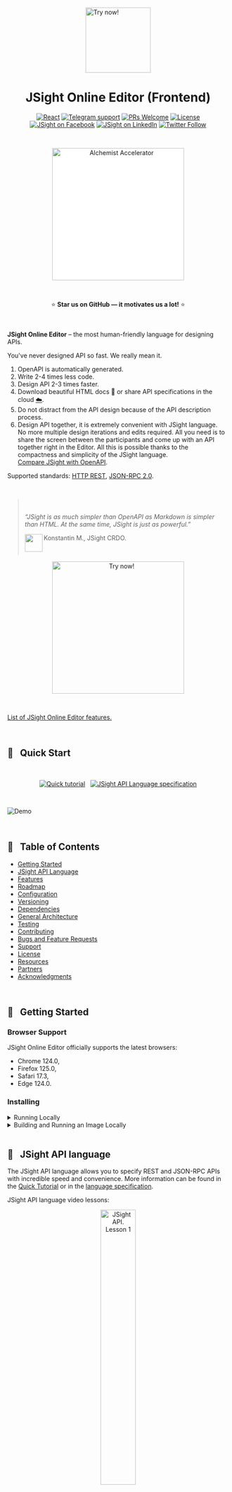 <div align="center">
	
<div>  
  &nbsp; 
</div>
	
<a href="https://jsight.io" align="left"><img src="./img/jsight-logo.svg" alt="Try now!" width="148px"/></a>
	
# JSight Online Editor (Frontend)

  [![React](https://badges.aleen42.com/src/react.svg)](https://reactjs.org/)
  [![Telegram support](https://img.shields.io/badge/Support-Telegram-blue)](https://t.me/jsight_support)
  [![PRs Welcome](https://img.shields.io/badge/PRs-welcome-brightgreen.svg)](./CONTRIBUTING.md)
  [![License](https://img.shields.io/github/license/jsightapi/online-editor-frontend?colorB=ff0000)](./LICENSE)
  [![JSight on Facebook](https://img.shields.io/badge/Facebook-1877F2?logo=facebook&logoColor=white)](https://www.facebook.com/jsightapi)
  [![JSight on LinkedIn](https://img.shields.io/badge/LinkedIn-0077B5?logo=linkedin&logoColor=white)](https://www.linkedin.com/company/jsightapi/)
  [![Twitter Follow](https://img.shields.io/twitter/follow/jsightapi.svg?style=social)](https://twitter.com/jsightapi)

<div>  
  &nbsp; 
</div>
	
  <a href="https://www.alchemistaccelerator.com/portfolio?class=29"><img width="300px" style="background-color: white;" src="./img/alchemist.svg" alt="Alchemist Accelerator"/></a>
<div>  
  &nbsp; 
</div>
	
  :star: **Star us on GitHub — it motivates us a lot!** :star:
	
<div>  
  &nbsp; 
</div>
</div>

**JSight Online Editor** – the most human-friendly language for designing APIs.

You've never designed API so fast. We really mean it.

1. OpenAPI is automatically generated.
2. Write 2-4 times less code.
3. Design API 2-3 times faster.
4. Download beautiful HTML docs :book: or share API specifications in the cloud [:cloud:](https://editor.jsight.io).
5. Do not distract from the API design because of the API description process.
6. Design API together, it is extremely convenient with JSight language.  
  No more multiple design iterations and edits required. All you need is to share the screen between
  the participants and come up with an API together right in the Editor. All this is possible thanks
  to the compactness and simplicity of the JSight language.  
  [Compare JSight with OpenAPI](#scroll--jsight-api-language).

Supported standards: [HTTP REST](#scroll--jsight-api-language), [JSON-RPC
2.0](#json-rpc-20-new-feature).

<div>  
  &nbsp; 
</div>

<blockquote>
  &nbsp;
	
  *“JSight is as much simpler than OpenAPI as Markdown is simpler than HTML. At the same time,
  JSight is just as powerful.”*  

  <img src="https://avatars.githubusercontent.com/u/101567029?v=4" align="left" width="40"
  height="40" alt=""/>

  Konstantin M., JSight CRDO.

  &nbsp;

</blockquote>

<div align="center">
	
  <a href="https://editor.jsight.io"><img src="./img/try.svg" alt="Try now!" width="300px"/></a>
 
  <div>  
    &nbsp; 
  </div>
	
</div>

[List of JSight Online Editor features.](#book--features)

<div>  
  &nbsp; 
</div>

## :hatching_chick: &nbsp; Quick Start

&nbsp;

<div align="center">
	
  <a href="https://jsight.io/docs/jsight-api-0-3-quick-tutorial"><img src="./img/tab1.svg" alt="Quick tutorial"/></a>&nbsp;&nbsp;
  <a href="https://jsight.io/docs/jsight-api-0-3"><img src="./img/tab3.svg" alt="JSight API Language specification"/></a>
	
</div>

&nbsp;

![Demo](./img/demo.gif)

<div>  
  &nbsp; 
</div>

## :book: &nbsp; Table of Contents

* [Getting Started](#rocket--getting-started)
* [JSight API Language](#scroll--jsight-api-language)
* [Features](#book--features)
* [Roadmap](#date--roadmap)
* [Configuration](#clipboard--configuration)
* [Versioning](#bookmark_tabs--versioning)
* [Dependencies](#notebook_with_decorative_cover--dependencies)
* [General Architecture](#triangular_ruler--general-architecture)
* [Testing](#test_tube--testing)
* [Contributing](#sunglasses--contributing)
* [Bugs and Feature Requests](#speech_balloon--bugs-and-feature-requests)
* [Support](#grey_question--support)
* [License](#receipt--license)
* [Resources](#book--resources)
* [Partners](#handshake--partners)
* [Acknowledgments](#trophy--acknowledgments)

<div>  
  &nbsp; 
</div>

## :rocket: &nbsp; Getting Started

### Browser Support

JSight Online Editor officially supports the latest browsers:

- Chrome 124.0, 
- Firefox 125.0,
- Safari 17.3,
- Edge 124.0.

### Installing

<details>
  <summary>Running Locally</summary>

#### Prerequisites

- Node.js >= 14.18 — [download](https://nodejs.org/en/download/).
- npm >= 8.3.2 —  included in the Node.js distribution.
- Git >= 2.33 — [download](https://git-scm.com/downloads).
- Docker >= 20.10 — [download](https://www.docker.com/get-started/).
- Docker Compose >= 2.2 — [install](https://docs.docker.com/compose/install/).

#### Installing

<table>
<tbody>
<tr valign="top">
<td>

Download the JSight Online Editor source code:

</td>
<td>

```
git clone https://github.com/jsightapi/online-editor-frontend
```

</td>
</tr>
<tr>
</tr>
<tr valign="top">
<td>

Navigate to the repository folder:

</td>
<td>

```
cd ./online-editor-frontend/
```

</td>
</tr>
<tr>
</tr>
<tr valign="top">
<td>

Start JSight Server (on port 8080):

> **NOTE:** You can also build JSight Server from source, see [installation
> instructions](http://github.com/jsightapi/jsight-server/blob/main/README.md#rocket--getting-started).

</td>
<td>

Linux:

```
SERVER_HOST_PORT=8080 docker-compose -f jsight-server-docker-compose.yml up -d
```

Windows PowerShell:

```
$env:SERVER_HOST_PORT=8080; docker-compose -f jsight-server-docker-compose.yml up -d --build
```

</td>
</tr>
<tr>
</tr>
<tr valign="top">
<td>

Check that the JSight Server is working by running the following command:

</td>
<td>

Linux:

```
curl --location --request POST "http://localhost:8080/" \
--header "Content-Type: text/plain" \
--data-raw "JSIGHT 0.3"
```

Windows cmd:

```
curl --location --request POST "http://localhost:8080/" ^
--header "Content-Type: text/plain" ^
--data-raw "JSIGHT 0.3"
```

Windows PowerShell:

```
curl --location --request POST "http://localhost:8080/" `
--header "Content-Type: text/plain" `
--data-raw "JSIGHT 0.3"
```

</td>
</tr>
<tr>
</tr>
<tr valign="top">
<td>

If everything is in order, then you should receive a json in response, something like this:

</td>
<td>

```
{"jdocExchangeFileSchemaVersion":"0.3.0","jsight":"0.3","resourceMethods":{},"tags":{}}
```

</td>
</tr>
<tr>
</tr>
<tr valign="top">
<td>

Install required packages.

</td>
<td>

```
npm install --legacy-peer-deps
```

</td>
</tr>
<tr>
</tr>
<tr valign="top">
<td>

Start JSight Online Editor:

</td>
<td>

```
npm start
```

</td>
</tr>
<tr>
</tr>
<tr valign="top">
<td>

JSight Online Editor should open in a browser at http://localhost:3000/.

</td>
<td align="middle">

<img src="./img/localhost3000.png"/>

</td>
</tr>
</tbody>
</table>

&nbsp;

For more information on configuring the application, see the
[Configuration](#clipboard--configuration).

> :warning: **SUPPORT:** If you encounter any problems while launching JSight Online Editor, do not
> hesitate to contact our support, and we will respond as soon as possible:  
> Email: support@jsight.io  
> Telegram: https://t.me/jsight_support

&nbsp;

</details>

<details>
  <summary>Building and Running an Image Locally</summary>

#### Prerequisites

- Git >= 2.33 — [download](https://git-scm.com/downloads).
- Docker >= 20.10 — [download](https://www.docker.com/get-started/).
- Docker Compose >= 2.2 — [install](https://docs.docker.com/compose/install/).

#### Installing

<table>
<tbody>
<tr valign="top">
<td>

Download the JSight Online Editor source code:

</td>
<td>

```
git clone https://github.com/jsightapi/online-editor-frontend
```

</td>
</tr>
<tr>
</tr>
<tr valign="top">
<td>

Navigate to the repository folder:

</td>
<td>

```
cd ./online-editor-frontend/
```

</td>
</tr>
<tr>
</tr>
<tr valign="top">
<td>

Build and start JSight Online Editor:

> This command will launch two docker containers: the JSight Online Editor frontend and the JSight
> Server.

</td>
<td>

Linux:

```
FE_HOST_PORT=80 SERVER_HOST_PORT=8080 docker-compose -f docker-compose.yml up -d --build
```

Windows PowerShell:

```
$env:FE_HOST_PORT=80; $env:SERVER_HOST_PORT=8080; docker-compose -f docker-compose.yml up -d --build
```

</td>
</tr>
<tr>
</tr>
<tr>
</tr>
<tr valign="top">
<td>

The JSight Online Editor should open in a browser at http://localhost/.

</td>
<td align="middle">

<img src="./img/localhost.png"/>

</td>
</tr>
</tbody>
</table>

&nbsp;

For more information on configuring the application, see the
[Configuration](#clipboard--configuration).

> :warning: **SUPPORT:** If you encounter any problems while launching JSight Online Editor, do not
> hesitate to contact our support, and we will respond as soon as possible:  
> Email: support@jsight.io  
> Telegram: https://t.me/jsight_support

</details>

<div>  
  &nbsp; 
</div>

## :scroll: &nbsp; JSight API language

The JSight API language allows you to specify REST and JSON-RPC APIs with incredible speed and
convenience. More information can be found in the [Quick
Tutorial](https://jsight.io/docs/jsight-api-0-3-quick-tutorial) or in the [language
specification](https://jsight.io/docs/jsight-api-0-3).

JSight API language video lessons:

<div align="center">

<a href="https://www.youtube.com/watch?v=AegCETY9Cdk&list=PLy9sOecVhlybvRoDhGlzyMwKVxR-gFkdX"><img width="40%" src="./img/lesson1.png" alt="JSight API. Lesson 1" /></a>

</div>

Here we give examples of the same API described using JSight API and OpenAPI.

<details open><summary>Example 1. The simplest</summary>

<table align="center">
<thead>
<tr>
  <th width="50%">
    JSight API 0.3
  </th>
  <th>
    OpenAPI 3.0.1 (Swagger)
  </th>
</tr>
</thead>
<tbody>
<tr valign="top">
<td>

```
JSIGHT 0.3

GET /cats/{id}
  200
    {
      "id"  : 123, // {min: 1}
      "name": "Tom"
    }
```

Pay attention to the main feature of the JSight API language. **The basis for a data schema is an
example of valid data.** Additional data requirements are specified in C-like comments. This
approach greatly simplifies the data schema and makes it intuitively clear. Practice shows that such
schema is very simple to create, read and edit.

Learn more about the JSight language: [Quick
Tutorial](https://jsight.io/docs/jsight-api-0-3-quick-tutorial/).

<div align="center">

:star: **Star us on GitHub — it motivates us a lot!**

</div>

</td>
<td>

```
openapi: 3.0.1
info:
  title: ""
  version: ""
paths:
  /cats/{id}:
    get:
      parameters:
      - name: id
        in: path
        required: true
        schema: {}
      responses:
        200:
          description: ""
          content:
            application/json:
              schema:
                type: object
                required: [id, name]
                properties:
                  id:
                    type: integer
                    minimum: 1
                    example: 123
                  name:
                    type: string
                    example: "Tom"
```
	
</td>
</tr>
</tbody>
</table>

</details>

<details><summary>Example 2: User Types</summary>

<table align="center">
<thead>
<tr>
  <th width="50%">
    JSight API 0.3
  </th>
  <th>
    OpenAPI 3.0.1 (Swagger)
  </th>
</tr>
</thead>
<tbody>
<tr valign="top">
<td>

```
JSIGHT 0.3
 
GET /cats      // Get all cats.
  200
    [@cat]

GET /cats/{id} // Get a cat by its id.
  200
    @cat
  
TYPE @cat      // Type “Cat”.
  {
    "id"  : 123,  // ID of the cat.
    "name": "Tom" // Name of the cat.
  }
```

Pay attention to how convenient it is to work with user types in JSight API. The type name is simply
inserted where the type should be in the data schema. Everything is the same as in conventional
programming languages.

More about user types: [Quick Tutorial. Lesson 2. User
types](https://jsight.io/docs/jsight-api-0-3-quick-tutorial/lesson02).

<div align="center">

:star: **Star us on GitHub — it motivates us a lot!**

</div>

</td>
<td>

```
openapi: 3.0.3
info:
  title: ""
  version: ""
paths:
  /cats:
    get:
      summary: Get all cats.
      responses:
        200:
          description: ""
          content:
            application/json:
              schema:
                type: array
                items:
                  $ref: '#/components/schemas/Cat'
  /cats/{id}:
    get:
      summary: Get a cat by its id.
      parameters:
      - name: id
        in: path
        required: true
        schema: {}
      responses:
        200:
          description: ""
          content:
            application/json:
              schema:
                $ref: '#/components/schemas/Cat'
components:
  schemas:
    Cat:
      description: Type “Cat”.
      type: object
      required: [id, name]
      properties:
        id:
          description: ID of the cat.
          type: integer
          minimum: 0
          example: 123
        name:
          description: Name of the cat.
          type: string
          example: "Tom"
```
	
</td>
</tr>
</tbody>
</table>

</details>

<details><summary>Example 3: Schema</summary>

<table align="center">
<thead>
<tr>
  <th width="50%">
    JSight API 0.3
  </th>
  <th>
    OpenAPI 3.0.1 (Swagger)
  </th>
</tr>
</thead>
<tbody>
<tr valign="top">
<td>

```
JSIGHT 0.3

TYPE @cat
{
  "id"      : 123,
  "name"    : "Tom",
  "birthday": "2006-01-02",          // {type: "date" }
  "email"   : "tom@cats.com",        // {type: "email"}
  "website" : "http://tom.cats.com", // {type: "uri"  }
  "salary"  : 13.23,                 // {precision: 2 }
  "friends" : [                      // {maxItems: 10 }
    @cat
  ],
  "bestFriend": @cat,       // {optional: true}
  "size"    : "XL"          // {enum: ["M", "L", "XL"]}
}
```

Details that are not obvious from the example of valid data are provided in small JSON objects in
C-like comments. This approach allows you to write data schemas of any complexity, while keeping
them compact and intuitive.

More about JSight Schema: [Quick Tutorial. Lesson 4.
Schemas](https://jsight.io/docs/jsight-api-0-3-quick-tutorial/lesson04).

<div align="center">

:star: **Star us on GitHub — it motivates us a lot!**

</div>

</td>
<td>

```
openapi: 3.0.3
info:
  title: ""
  version: ""
paths: {}
components:
  schemas:
    Cat:
      type: object
      required:
        - id
        - name
        - birthday
        - email
        - website
        - salary
        - friends
        - size
      properties:
        id:
          type: integer
          minimum: 0
          example: 123
        name:
          type: string
          example: "Tom"
        birthday:
          type: string
          format: date
          example: 2006-01-02
        email:
          type: string
          format: email
          example: "tom@cats.com"
        website:
          type: string
          format: uri
          example: "http://tom.cats.com"
        salary:
          type: number
          multipleOf: 0.01
          example: 13.23
        friends:
          type: array
          items:
            $ref: '#/components/schemas/Cat'
        bestFriend:
          $ref: '#/components/schemas/Cat'
        size:
          type: string
          enum: [M, L, XL]
          example: XL
```
	
</td>
</tr>
</tbody>
</table>

</details>

<details><summary>Example 4. POST</summary>

<table align="center">
<thead>
<tr>
  <th width="50%">
    JSight API 0.3
  </th>
  <th>
    OpenAPI 3.0.1 (Swagger)
  </th>
</tr>
</thead>
<tbody>
<tr valign="top">
<td>

```
JSIGHT 0.3
 
POST /cats // Create a new cat.
  Request
    {
      "id"  : 123,
      "name": "Tom"
    }
 
  200
    "OK" // {const: true}
 
  404 any
  500 empty
```

Please note that the POST request and the three response options are written in a clear and concise
manner.

More about requests and responses: [Quick Tutorial. Lesson 6. Requests and
Responses](https://jsight.io/docs/jsight-api-0-3-quick-tutorial/lesson06).

<div align="center">

:star: **Star us on GitHub — it motivates us a lot!**

</div>

</td>
<td>

```
openapi: 3.0.3
info:
  title: ""
  version: ""
paths:
  /cats:
    post:
      summary: "Create a new cat"
      requestBody:
        content:
          application/json:
            schema:
              type: object
              required: [id, name]
              properties:
                id:
                  type: integer
                  minimum: 0
                  example: 123
                name:
                  type: string
                  example: "Tom"          
      responses:
        200:
          description: ""
          content:
            application/json:
              schema:
                type: string
                enum: ["OK"]
        404:
          description: ""
          content:
            application/json:
              schema: {}
        500:
          description: ""
```
	
</td>
</tr>
</tbody>
</table>

</details>

<details><summary>Example 5: Inheritance</summary>

<table align="center">
<thead>
<tr>
  <th width="50%">
    JSight API 0.3
  </th>
  <th>
    OpenAPI 3.0.1 (Swagger)
  </th>
</tr>
</thead>
<tbody>
<tr valign="top">
<td>

```
JSIGHT 0.3

TYPE @pet
{
  "id"  : 123,
  "name": "Tom"
}

TYPE @cat
{ // {allOf: "@pet"}
  "likesMouses": true
}

TYPE @dog
{ // {allOf: "@pet"}
  "teethSize": "big" // {enum: ["big", "small"]}
}
```

This example shows how simple it is to inherit one type from another in JSight using the rule
`allOf`.

Learn more: [JSight Schema Specification. Rule
"allOf"](https://jsight.io/docs/jsight-schema-0-3#rule-allof).

<div align="center">

:star: **Star us on GitHub — it motivates us a lot!**

</div>

</td>
<td>

```
openapi: 3.0.3
info:
  title: ""
  version: ""
paths: {}
components:
  schemas:
    Pet:
      type: object
      required: [id, name]
      properties:
        id:
          type: integer
          example: 123
        name:
          type: string
          example: "Tom"
    Cat:
      allOf:
        - $ref: '#/components/schemas/Pet'
        - type: object
          required: [likesMice]
          properties:
            likesMice:
              type: boolean
    Dog:
      allOf:
        - $ref: '#/components/schemas/Pet'
        - type: object
          required: [teethSize]
          properties:
            teethSize:
              type: string
              enum: ["big", "small"]
```
	
</td>
</tr>
</tbody>
</table>

</details>

<details><summary>Example 6. Full-fledged CRUD API</summary>

<table align="center">
<thead>
<tr>
  <th width="50%">
    JSight API 0.3
  </th>
  <th>
    OpenAPI 3.0.1 (Swagger)
  </th>
</tr>
</thead>
<tbody>
<tr valign="top">
<td>

```
JSIGHT 0.3

GET /cats         // Get all cats.
  200 [@cat]      // Returns all cats.

POST /cats        // Create a cat.
  Request @cat
  200 @cat        // Success.

GET /cats/{id}    // Get a cat by its id.
  200 @cat        // Returns a cat.

PUT /cats/{id}    // Update a cat.
  Request @cat
  200 @cat        // Returns an updated cat.

DELETE /cats/{id} // Delete a cat.
  200 any

TYPE @cat // A cat.
{
  "id"   : 1,
  "name" : "Tom",
  "color": "black" // {enum: ["black", "white"]}
}
```

A full-fledged CRUD API took only 25 lines.

<div align="center">

:star: **Star us on GitHub — it motivates us a lot!**

</div>

</td>
<td>

```
openapi: 3.0.3
info:
  title: ""
  version: ""
paths:
  /cats:
    get:
      summary: Get all cats.
      responses:
        200:
          description: ""
          content:
            application/json:
              schema:
                type: array
                items:
                  $ref: '#/components/schemas/Cat'
    post:
      summary: Create a cat.
      requestBody:
        content:
          application/json:
            schema:
              $ref: '#/components/schemas/Cat'
      responses:
        200:
          description: ""
          content:
            application/json:
              schema:
                $ref: '#/components/schemas/Cat'
  /cats/{id}:
    parameters:
    - name: id
      in: path
      required: true
      schema: {}
    get:
      summary: Get a cat by its id.
      responses:
        200:
          description: ""
          content:
            application/json:
              schema:
                $ref: '#/components/schemas/Cat'
    put:
      summary: Update a cat.
      requestBody:
        content:
          application/json:
            schema:
              $ref: '#/components/schemas/Cat'
      responses:
        200:
          description: ""
          content:
            application/json:
              schema:
                $ref: '#/components/schemas/Cat'
    delete:
      summary: Delete a cat.
      responses:
        200:
          description: ""
          content:
            application/json:
              schema: {}
components:
  schemas:
    Cat:
      description: Type “Cat”.
      type: object
      required: [id, name, color]
      properties:
        id:
          type: integer
          example: 123
        name:
          type: string
          example: "Tom"
        color:
          type: string
          enum: ["black", "white"]
```
	
</td>
</tr>
</tbody>
</table>

</details>

<details><summary>Example 7. Macros</summary>

<table align="center">
<thead>
<tr>
  <th width="50%">
    JSight API 0.3
  </th>
  <th>
    OpenAPI 3.0.1 (Swagger)
  </th>
</tr>
</thead>
<tbody>
<tr valign="top">
<td>

```
JSIGHT 0.3
 
GET /cats // Get all cats.
  200 [@cat]
  PASTE @errorResponses
 
GET /cats/{id} // Get a cat by its id.
  200 @cat
  PASTE @errorResponses
 
TYPE @cat // Type “Cat”.
{
  "id"  : 1,
  "name": "Tom"
}
 
MACRO @errorResponses
  400 any
  401 any
  405 any
  500 any
```

Macros are a powerful feature of the JSight API language. It allows you to reuse parts of code as
many times as you like.

More about macros: [Quick Tutorial. Magic directive
MACRO](https://jsight.io/docs/jsight-api-0-3-quick-tutorial/lesson09).

<div align="center">

:star: **Star us on GitHub — it motivates us a lot!**

</div>

</td>
<td>

```
openapi: 3.0.1
info:
  title: ""
  version: ""
paths:
  /cats:
    get:
      summary: Get all cats.
      responses:
        200:
          description: ""
          content:
            application/json:
              schema:
                type: array
                items:
                  $ref: '#/components/schemas/Cat'
        400:
          $ref: '#/components/responses/Error400'
        401:
          $ref: '#/components/responses/Error401'
        405:
          $ref: '#/components/responses/Error405'
        500:
          $ref: '#/components/responses/Error500'
  /cats/{id}:
    get:
      description: "Get a cat by its id."
      parameters:
      - name: id
        in: path
        required: true
        schema: {}
      responses:
        200:
          description: ""
          content:
            application/json:
              schema:
                $ref: '#/components/schemas/Cat'
        400:
          $ref: '#/components/responses/Error400'
        401:
          $ref: '#/components/responses/Error401'
        405:
          $ref: '#/components/responses/Error405'
        500:
          $ref: '#/components/responses/Error500'
components:
  schemas:
    Cat:
      description: Type “Cat”.
      type: object
      required: [id, name]
      properties:
        id:
          type: integer
          example: 1
        name:
          type: string
          example: "Tom"
  responses:
    Error400:
      description: ""
      content:
        application/json:
          schema: {}
    Error401:
      description: ""
      content:
        application/json:
          schema: {}
    Error405:
      description: ""
      content:
        application/json:
          schema: {}
    Error500:
      description: ""
      content:
        application/json:
          schema: {}
```
	
</td>
</tr>
</tbody>
</table>

</details>

<details><summary>Example 8: Large REST API</summary>

<table align="center">
<thead>
<tr>
  <th width="50%">
    JSight API 0.3
  </th>
  <th>
    OpenAPI 3.0.1 (Swagger)
  </th>
</tr>
</thead>
<tbody>
<tr valign="top">
<td>

```
###
JSight 0.3 Demo API.
For more information see official docs: 
https://jsight.io/docs/jsight-api-0-3.
###

JSIGHT 0.3

INFO
  Title "Pets REST API"
  Version 1.0
  Description
    ## Overview

    The **Pets REST API** allows you to manage your pets.

    Powered by [JSight](http://jsight.io)©.

SERVER @prod // Production server.
  BaseUrl "https://pets.com/api/1.0"

SERVER @test // Test server.
  BaseUrl "https://192.168.0.100/1.0"

#======================= CATS =======================

#---------------------- /cats -----------------------

GET /cats // Get all cats.
  200     // Returns all cats.
    {
      "items": [@cat],
      "itemsCount": 25 // {min: 0}
    }

POST /cats      // Create a cat.
  Request @cat
  200 @cat      // Success.
  409 @error    // Error.

#------------------- /cats/{id} --------------------
URL /cats/{id}
  Path
    {
      "id": "CAT-123" // {type: "@petId"} - Cat's id.
    }

GET /cats/{id} // Get a cat by its id.
  200 @cat     // Return a cat.
  404 empty    // A cat is not found.

PUT /cats/{id} // Update a cat.
  Request @cat
  200 @cat     // Returns an updated cat.
  404 empty    // A cat is not found.
  409 @error   // Some error.

PATCH /cats/{id} // Update a cat's status.
  Request
    {
      "status": "relaxing" // New status of the cat.
    }
  200 any    // Ok.
  409 @error // Some error.
  404 empty  // A cat is not found.

DELETE /cats/{id} // Delete a cat.

#----------------- /cats/{id}/friends/{friendId} ---------

GET /cats/{id}/friends/{friendId} // Get cats friend.
  Path
  {
    "friendId": @petId // Friend's id.
  }

  200 // Return the cats friend.
    @cat | @pig // The cat's friend (cat or pig).

#======================= /dogs =======================

GET /dogs // Get the paged list of all dogs.
  Query "page=1&pageSize=30&filter[age]=12"
    {                // {allOf: "@pageQuery"}
      "filter": {    // {optional: true}
        "size": "S", /* {optional: true, enum: ["S", "L", "M"]} 
                        - Filter by dog's size. */
        "age" : 12   /* {optional: true, min: 0               } 
                        - Filter by dog's age. */
      }
    }
  Request
    Headers
      @commonRequestHeaders
    Body empty
  200 // Returns a page of dogs.
    Headers
      @commonResponseHeaders
    Body
      {
        "items": [@dog],
        "page" : 1,      
        "pageSize": 30   
      }
  PASTE @errorResponses

POST /dogs // Create a new dog.
  Description
  (
    ### Limitations
    
    - Accounts are limited to 25 new dogs 
      within a 24 hour period.
  )
  Request
    Headers
      { // {allOf: ["@commonRequestHeaders"]}
        "X-header": "Some additional header"
      }
    Body
      @dog
  200 // Success.
    Headers
      {
        "X-header": "Some additional header"
      }
    Body regex
      /^OK$/
  PASTE @errorResponses

#------------------- /dogs/{id} ---------------------
URL /dogs/{id}
  Path
    {
      "id": "DOG-123" // {type: "@petId"} - Dog's id.
    }

GET /dogs/{id} // Get a dog by its id.
  Request
    Headers
      @commonRequestHeaders
    Body empty
  200          // Return a dog.
    Headers
      @commonResponseHeaders
    Body
      @dog     
  PASTE @errorResponses

PUT /dogs/{id} // Update a dog.
  Request
    Headers
      @commonRequestHeaders
    Body 
      @dog
  200          // Success.
    Headers
      @commonResponseHeaders
    Body any
  PASTE @errorResponses

DELETE /dogs/{id} // Delete a dog.
  Request
    Headers
      @commonRequestHeaders
    Body empty
  200          // OK.
    Headers
      @commonResponseHeaders
    Body
      "OK" // {const: true}
  PASTE @errorResponses

#====================== PIGS ========================

URL /pigs
  GET              // Get the list of all pigs.
    200 [@pig]     // List of pigs.
  POST             // Create a new pig.
    Request @pig
    200 @pig       // Created pig.
    409 @error     // Pig is not created.

URL /pigs/{id}
  Path
    {
      "id": "PIG-123" // {type: "@petId"} - A pigs id.
    }
  GET                 // Get a pig by its id.
    200 @pig          // A pig.
    404 @error        // Pig not found.
  PUT                 // Change a pig by its id.
    Request @pig      
    200 @pig          // An updated pig.
    404 @error        // Pig not found.
    409 @error        // Error.
  DELETE              // Delete a pig by its id.
    200 empty         // Success.
    404 @error        // Pig not found.
    409 @error        // Error.

#====================== TYPES ========================

TYPE @pet // A pet.
{
  "id"        : @petId,
  "name"      : "Tom",
  "type"      : "PIG", // {enum: ["CAT", "DOG", "PIG"]}
  "age"       : 10,    // {min: 0, max: 99}
  "email"     : "tom@pets.com",        // {type: "email"}
  "uri"       : "http://tom.pets.com", // {type: "uri"}
  "birthday"  : "2012-01-03",          // {type: "date"}
  "uuid"      : "550e8400-e29b-41d4-a716-446655440000" // {type: "uuid"}
}

TYPE @cat // A cat.
{ // {allOf: "@pet"}
  "status": "relaxing",
  "bestFriend": @cat, // {optional: true}
  "topFriends": { // {additionalProperties: true}
    @petName: @cat | @pig
  },
  "topEnemies": [ // {maxItems: 10}
    @dog
  ]
}

TYPE @dog // A dog.
{ // {allOf: "@pet"}
  "friendIds": [ // Only dog ids are allowed.
    @petId
  ],
  "isDangerous": false,
  "legacyId": 1, /* {or: [
                        {type: "integer", min: 0, exclusiveMinimum: true}, 
                        {type: "string"}
                      ], 
                      optional: true
                    } */
  "additionalData": {} // {type: "any"} - Field for legacy.
}

TYPE @pig // A pig.
{ // {allOf: "@pet"}
  "temperature" : 35.6, // {precision: 1, nullable: true}
  "pigSize"     : "S",  // {type: "@pigSize"}
  "lastWashTime": "2021-01-02T15:04:05+03:00", // {type: "datetime"}
  "additionalData": {  // {additionalProperties: "string"}
    "key": "value"
  }
}

TYPE @pigSize
  "S" /* {enum:[
            "XXS",
            "XS",
            "S",
            "M",
            "L",
            "XL",
            "XXL"
          ]} */

TYPE @petId 
  "GOAT-12345" // {regex: "^[A-Z]+-\\d+$", minLength: 3, maxLength: 255}

TYPE @petName regex
  /^[A-Z][a-z]*( [A-Z][a-z]*)*$/

#-------------------- COMMON TYPES -------------------

TYPE @error // A common error response.
{
  "code": 12,
  "message": "Something bad had happened on server..."
}

TYPE @commonRequestHeaders
{ // {allOf: ["@contentTypeHeader", "@authHeader"]}
}

TYPE @commonResponseHeaders
{ // {allOf: ["@contentTypeHeader"]}
}

TYPE @contentTypeHeader
{
  "Content-Type": "application/json" // {const: true}
}

TYPE @authHeader // Authorization header.
{
  "Authorization": "Basic dG9tQGNhdC5jb206YWJjMTIz=" /* 
                        {regex: "^Basic [A-Za-z0-9+\\/=]+$"} */
}

TYPE @pageQuery
{
  "page"    : 1, // {optional: true, min: 1} - 1 by default.
  "pageSize": 30 // {optional: true, min: 10, max: 100} - 30 by default.
}

#----------------------- MACROS -----------------------------------

MACRO @errorResponses
(
  401 any      // Unauthorised.
  404 empty    // Not found.
  409 @error   // Some error.
)
```

</td>
<td>

We did not describe this API in OpenAPI. It is too complicated and very long…

<div align="center">

:star: **Star us on GitHub — it motivates us a lot!**

</div>
	
</td>
</tr>
</tbody>
</table>

</details>

#### JSON-RPC 2.0. New Feature!

<details><summary>Example 9. JSON-RPC 2.0</summary>

<table align="center">
<thead>
<tr>
  <th width="50%">
    JSight API 0.3
  </th>
  <th>
    OpenRPC 1.2.1
  </th>
</tr>
</thead>
<tbody>
<tr valign="top">
<td>

```
JSIGHT 0.3

URL / 
  Protocol json-rpc-2.0
  Method listPets // List all pets
    Params
      [
        20 // Limit (how many items to return).
      ]
    Result
      [       // An array of pets
        {     // Pet
          "id": 123,
          "name": "Tom"
        }
      ]
 
```

The JSON-RPC API is as simple to describe as the REST API.

More about JSON-RPC 2.0 support: [Quick Tutorial. JSON-RPC 2.0
support](https://jsight.io/docs/jsight-api-0-3-quick-tutorial/lesson10).

<div align="center">

:star: **Star us on GitHub — it motivates us a lot!**

</div>

</td>
<td>

```
{
  "openrpc": "1.2.1",
  "info": {
    "version": "",
    "title": ""
  },
  "methods": [
    {
      "name": "listPets",
      "description": "List all pets",
      "params": [
        {
          "name": "limit",
          "description": "How many items to return",
          "schema": {
            "type": "integer"
          }
        }
      ],
      "result": {
        "name": "pets",
        "description": "An array of pets",
        "schema": {
          "type": "array",
          "items": {
            "title": "Pet",
            "type": "object",
            "properties": {
              "id": {
                "type": "integer"
              },
              "name": {
                "type": "string"
              }
            }
          }
        }
      },
      "examples": [
        {
          "name": "listPetExample",
          "description": "List pet example",
          "params": [
            {
              "name": "limit",
              "value": 20
            }
          ],
          "result": {
            "name": "listPetResultExample",
            "value": [
              {
                "id": 123,
                "name": "Tom"
              }
            ]
          }
        }
      ]
    }
  ]
}
```
	
</td>
</tr>
</tbody>
</table>

</details>

<div>
  &nbsp;
</div>

## :book: &nbsp; Features

- Description of your REST and JSON RPC API in a very simple and intuitive [JSight API language](https://jsight.io/docs/jsight-api-0-3).
- Instant automatic OpenAPI definition generation.
- Convenient syntax highlighting.
- Instant automatic HTML document generation.
- Intuitive document navigation.
- View data schemas in two formats: in the form of an example (Code View) and in a tabular form (Table View).
- Expand nested data types on click.
- The document can be downloaded in HTML format. 
- Document preview before downloading.
- Sharing an API document by link.

<div>  
  &nbsp; 
</div>

## :date: &nbsp; Roadmap

- Download document also in MarkDown, PDF, and DOCX formats.
- Quick Help built into the editor allows you to quickly access the necessary information on the JSight API language without leaving the editor.
- Converting the OpenAPI specification to JSight.
- Automatic generation of API clients and API server stubs.
- Support for other types of API: gRPC, Kafka, RabbitMQ, WebSocket. 
- Sending test requests to the API.
- Create a virtual server on click.

If you have any ideas or suggestions, please write to us:

- Email: [support@jsight.io](mailto:support@jsight.io)
- Telegram: [@jsight_support](https://t.me/jsight_support)

<div>  
  &nbsp; 
</div>

## :clipboard: &nbsp; Configuration

### Local startup configuration

#### Backend configuration

When starting `jsight-server-docker-compose.yml` you can specify the following parameters:

- `SERVER_HOST_PORT` — port at which JSight Server will run.
- `JSIGHT_SERVER_CORS` — If `true`, the server enables CORS headers, allowing Cross Origin requests
  to JSight Server. If `false`, CORS-headers are not sent, Cross Origin requests to JSight Server
  are forbidden.
- `JSIGHT_SERVER_STATISTICS` — If `true`, then JSight Server will send statistical data to the
  statistics collection server. If `false`, statistics are not sent. :warning: Do not turn on this
  mode unnecessarily!

Default parameter values:

- `JSIGHT_SERVER_CORS=true`,
- `JSIGHT_SERVER_STATISTICS=false`.

An example of starting JSight Server with the configured parameters:

```
SERVER_HOST_PORT=8080 JSIGHT_SERVER_CORS=false JSIGHT_SERVER_STATISTICS=false docker-compose -f jsight-server-docker-compose.yml up -d
```

#### Frontend configuration

The default frontend application configuration is in the file [.env](./.env).

It allows you to configure the following settings:

- `REACT_APP_API_URL` — JSight Server URL address (absolute or relative). This is a mandatory
  parameter.
- `REACT_APP_GTM_ID` — Google Tag Manager identificator. You can leave this parameter blank.
- `REACT_APP_CLOUD_URL` — JSight Cloud URL address (absolute or relative). You can leave this
  parameter blank.

If you need to change the default configuration, create a file `.env.local` in the same folder, copy
the contents of the file `.env` into it, and change the settings as follows, for example:

```
REACT_APP_API_URL=https://my-domain.com/jsight-server-api
REACT_APP_GTM_ID=
REACT_APP_CLOUD_URL=
```

or

```
REACT_APP_API_URL=/jsight-server-api
REACT_APP_GTM_ID=
REACT_APP_CLOUD_URL=
```

More information on environment variables can be found at:
https://create-react-app.dev/docs/adding-custom-environment-variables/ .

### Startup configuration from a Docker image

When starting `docker-compose.yml` you can specify the following parameters:

- `FE_HOST_PORT` — port at which JSight Online Editor will run.
- `SERVER_HOST_PORT` — port at which JSight Server will run.
- `JSIGHT_SERVER_CORS` — If `true`, the server enables CORS headers, allowing Cross Origin requests
  to JSight Server. If `false`, CORS-headers are not sent, Cross Origin requests to JSight Server
  are forbidden.
- `JSIGHT_SERVER_STATISTICS` — If `true`, then JSight Server will send statistical data to the
  statistics collection server. If `false`, statistics are not sent. :warning: Do not turn on this
  mode unnecessarily!

Default parameter values:

- `JSIGHT_SERVER_CORS=true`,
- `JSIGHT_SERVER_STATISTICS=false`.

An example of starting JSight Online Editor with the configured parameters:

```
FE_HOST_PORT=80 SERVER_HOST_PORT=8080 JSIGHT_SERVER_CORS=true JSIGHT_SERVER_STATISTICS=true docker-compose -f docker-compose.yml up -d --build
```

<div>  
  &nbsp; 
</div>

## :bookmark_tabs: &nbsp; Versioning

The JSight Online Editor frontend version consists of two numbers:

```
{release number}.{release fix number}
```

For example, version 3.2 means it's release number 3, fix number 2.

Releases are located in the branch `main` and are tagged with a version number, for example
`release-2.0`.

The release history of JSight Online Editor can be found here:
https://github.com/jsightapi/online-editor-frontend/releases.

The release history is also available on the [official
website](https://jsight.io/docs/products/jsight-online-editor/release-notes).

<div>  
  &nbsp; 
</div>

## :notebook_with_decorative_cover: &nbsp; Dependencies

JSight Online Editor Frontend depends on the backend API provided by [JSight
Server](https://github.com/jsightapi/jsight-server).

The **JSight Server API** specification can be found here:
https://github.com/jsightapi/jsight-server/blob/main/jsight/jsight-server-api.jst.

The specific versions of the JSight Server API that JSight Online Editor Frontend depends on are
listed on the release pages: https://github.com/jsightapi/online-editor-frontend/releases.

<div>  
  &nbsp; 
</div>

## :triangular_ruler: &nbsp; General Architecture

<div>  
  &nbsp; 
</div>

<div align="center">

  <img src="./img/oe-frontend-schema.svg" />

</div>

<div>  
  &nbsp; 
</div>

Links to the components:

- JSight Server API specification:
https://github.com/jsightapi/jsight-server/blob/main/jsight/jsight-server-api.jst.  
- JSight Server repo: https://github.com/jsightapi/jsight-server.  
- JSight API Go Library repo: https://github.com/jsightapi/jsight-api-core.  
- JSight Schema Go Library repo: https://github.com/jsightapi/jsight-schema-core.

<div>  
  &nbsp; 
</div>

## :test_tube: &nbsp; Testing

- The **manual tests** are available here: [tests/manual-tests/](./tests/manual-tests/).
- The **automated tests** can be run via dedicated CI/CD pipelines. See more info about [running automated tests here](./tests/running-automated-tests-ci.md).

<div>  
  &nbsp; 
</div>

## :sunglasses: &nbsp; Contributing

Contributing is more than just coding. You can help the project in many ways, and we will be very
happy to accept your contribution to our project.

Details of how you can help the project are described in the [CONTRIBUTING.md](./CONTRIBUTING.md)
document.

### Contributors

<a href="https://github.com/Emptyfruit"><img src="https://avatars.githubusercontent.com/u/14968783?v=4" width="100" height="100" alt=""/></a>
<a href="https://github.com/add2"><img src="https://avatars.githubusercontent.com/u/3954234?v=4" width="100" height="100" alt=""/></a>
<a href="https://github.com/constantine-malyshev"><img src="https://avatars.githubusercontent.com/u/101567029?v=4" width="100" height="100" alt=""/></a>
<a href="https://github.com/kolnogorov"><img src="https://avatars.githubusercontent.com/u/8288103?v=4" width="100" height="100" alt=""/></a>
<a href="https://github.com/maslenkow512"><img src="https://avatars.githubusercontent.com/u/83369533?v=4" width="100" height="100" alt=""/></a>
<a href="https://github.com/alvits77"><img src="https://avatars.githubusercontent.com/u/8134366?v=4" width="100" height="100" alt=""/></a>
<a href="https://github.com/alexander307"><img src="https://avatars.githubusercontent.com/u/9623382?v=4" width="100" height="100" alt=""/></a>
<a href="https://github.com/gucho95"><img src="https://avatars.githubusercontent.com/u/65708561?v=4" width="100" height="100" alt=""/></a>
<a href="https://github.com/dshemin"><img src="https://avatars.githubusercontent.com/u/11780307?v=4" width="100" height="100" alt=""/></a>
<a href="https://github.com/bakhtinphil"><img src="https://avatars.githubusercontent.com/u/104030166?v=4" width="100" height="100" alt=""/></a>
<a href="https://github.com/Anton-NS"><img src="https://avatars.githubusercontent.com/u/100565250?v=4" width="100" height="100" alt=""/></a>
<a href="https://github.com/Ekaterinacamposkuydina"><img src="https://avatars.githubusercontent.com/u/104357292?v=4" width="100" height="100" alt=""/></a>
<a href="https://github.com/bereg2k"><img src="https://avatars.githubusercontent.com/u/42677987?v=4" width="100" height="100" alt=""/></a>
<a href="https://github.com/tobiashochguertel"><img src="https://avatars.githubusercontent.com/u/3332669?v=4" width="100" height="100" alt=""/></a>
<a href="https://github.com/chepil"><img src="https://avatars.githubusercontent.com/u/1425370?v=4" width="100" height="100" alt=""/></a>

<div>  
  &nbsp; 
</div>

## :speech_balloon: &nbsp; Bugs and Feature Requests

Do you have a bug report or a feature request? 

Please feel free to add a [new
issue](https://github.com/jsightapi/online-editor-frontend/issues/new) or write to us in support:

- Email: [support@jsight.io](mailto:support@jsight.io)
- Telegram: [@jsight_support](https://t.me/jsight_support)

<div>  
  &nbsp; 
</div>

## :grey_question: &nbsp; Support

If something is unclear to you, please contact support; we try to respond within 24 hours. Moreover,
it is critical for us to understand what is unclear from the first instance.

- Email: [support@jsight.io](mailto:support@jsight.io)
- Telegram: [@jsight_support](https://t.me/jsight_support)

<div>  
  &nbsp; 
</div>

## :receipt: &nbsp; License

This project is licensed under the Apache 2.0 License. See the [LICENSE](./LICENSE) file for more
details.

<div>  
  &nbsp; 
</div>

## :book: &nbsp; Resources

- JSight Online Editor: https://editor.jsight.io.
- JSight Official Website: https://jsight.io.

#### Documentation

- JSight API Language Quick Tutorial: https://jsight.io/docs/jsight-api-0-3-quick-tutorial.
- JSight API language specification on the official website: https://jsight.io/docs/jsight-api-0-3.  
- JSight API language specification on GitHub:
  https://github.com/jsightapi/specification/tree/main/versions/JSight%20API

#### Publications

- JSight blog: https://jsight.io/blog.
- Official Facebook page: https://www.facebook.com/jsightapi.
- Official Twitter: https://twitter.com/jsightapi.
- Official Linkedin: https://www.linkedin.com/company/jsightapi.

#### Others

- All JSight repositories: https://github.com/jsightapi.
- GitHub discussions: https://github.com/jsightapi/online-editor-frontend/discussions.
- JSight Youtube:
  https://www.youtube.com/watch?v=AegCETY9Cdk&list=PLy9sOecVhlybvRoDhGlzyMwKVxR-gFkdX

<div>  
  &nbsp; 
</div>

## :handshake: &nbsp; Partners

- We have successfully completed [class #29 of the Alchemist
  Accelerator](https://www.alchemistaccelerator.com/portfolio?class=29).

<div>  
  &nbsp; 
</div>

## :trophy: &nbsp; Acknowledgments

We sincerely thank all those without whom this project would not have been possible:

- [Alchemist Accelerator](https://www.alchemistaccelerator.com/),
- [Alexis](https://github.com/agvanti),
- Timur Ibragimov,
- [Petr Molchanov](https://github.com/d1rebear),
- Carl Crawford,
- [ReactJS](https://github.com/facebook/react),
- [Monaco Editor](https://github.com/microsoft/monaco-editor),
- [create-react-app](https://github.com/facebook/create-react-app),
- [clsx](https://github.com/lukeed/clsx),
- [lodash](https://github.com/lodash/lodash),
- [marked](https://github.com/markedjs/marked),
- [re-resizable](https://github.com/bokuweb/re-resizable),
- [react-collapse](https://github.com/nkbt/react-collapse),
- [react-modal](https://github.com/reactjs/react-modal),
- [react-scroll](https://github.com/fisshy/react-scroll),
- [popper](https://github.com/floating-ui/react-popper),
- [toastify](https://github.com/fkhadra/react-toastify),
- [virtuoso](https://github.com/petyosi/react-virtuoso),
- [sanitize-html](https://github.com/apostrophecms/sanitize-html).

<div align="center">

:star: **Star us on GitHub — it motivates us a lot!** :star:

</div>